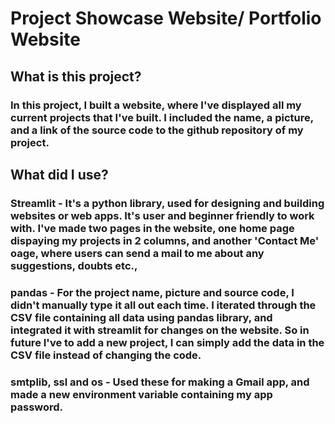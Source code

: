 # Project Showcase Website/ Portfolio Website

## What is this project?
### In this project, I built a website, where I've displayed all my current projects that I've built. I included the name, a picture, and a link of the source code to the github repository of my project. 

## What did I use?
### Streamlit - It's a python library, used for designing and building websites or web apps. It's user and beginner friendly to work with. I've made two pages in the website, one home page dispaying my projects in 2 columns, and another 'Contact Me' oage, where users can send a mail to me about any suggestions, doubts etc.,
### pandas - For the project name, picture and source code, I didn't manually type it all out each time. I iterated through the CSV file containing all data using pandas library, and integrated it with streamlit for changes on the website. So in future I've to add a new project, I can simply add the data in the CSV file instead of changing the code. 
### smtplib, ssl and os - Used these for making a Gmail app, and made a new environment variable containing my app password. 